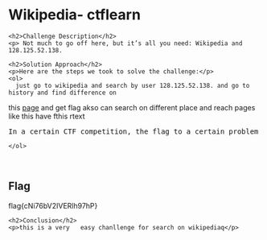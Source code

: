 
<!DOCTYPE html>
<html>

<body>
    <h1>Wikipedia-
ctflearn</h1>

    <h2>Challenge Description</h2>
    <p> Not much to go off here, but it’s all you need: Wikipedia and 128.125.52.138.
</p>
 
    <h2>Solution Approach</h2>
    <p>Here are the steps we took to solve the challenge:</p>
    <ol>
      just go to wikipedia and search by user 128.125.52.138. and go to history and find difference on 
this <a href="https://en.wikipedia.org/w/index.php?title=Flag&diff=prev&oldid=676540540">page</a> and get flag
    akso can search on different place and reach   pages like this have fthis rtext
<pre>
In a certain CTF competition, the flag to a certain problem is "cNi76bV2IVERlh97hP".
</pre>
    </ol>
<br>
    <h2>Flag</h2>
    <p class="flag">flag{cNi76bV2IVERlh97hP}
</p>

    <h2>Conclusion</h2>
    <p>this is a very   easy chanllenge for search on wikipediaq</p>
</body>
</html>


